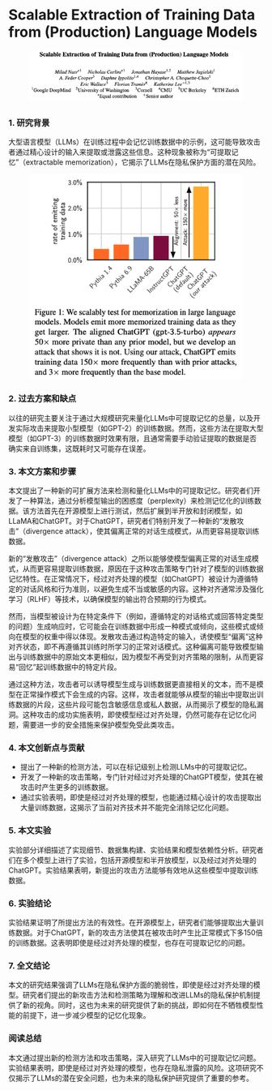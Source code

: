 # Scalable Extraction of Training Data from (Production) Language Models

<figure><img src="../.gitbook/assets/image (4) (1) (1) (1) (1) (1) (1) (1) (1) (1) (1) (1) (1) (1) (1) (1) (1) (1) (1) (1) (1) (1) (1) (1) (1) (1) (1) (1) (1) (1) (1) (1) (1) (1) (1) (1) (1) (1).png" alt=""><figcaption></figcaption></figure>

##

### 1. 研究背景

大型语言模型（LLMs）在训练过程中会记忆训练数据中的示例，这可能导致攻击者通过精心设计的输入来提取或泄露这些信息。这种现象被称为“可提取记忆”（extractable memorization），它揭示了LLMs在隐私保护方面的潜在风险。

<figure><img src="../.gitbook/assets/image (5) (1) (1) (1) (1) (1) (1) (1) (1) (1) (1) (1) (1) (1) (1) (1) (1) (1) (1) (1) (1) (1) (1) (1) (1) (1) (1) (1).png" alt=""><figcaption></figcaption></figure>

### 2. 过去方案和缺点

以往的研究主要关注于通过大规模研究来量化LLMs中可提取记忆的总量，以及开发实际攻击来提取小型模型（如GPT-2）的训练数据。然而，这些方法在提取大型模型（如GPT-3）的训练数据时效果有限，且通常需要手动验证提取的数据是否确实来自训练集，这既耗时又可能存在误差。

### 3. 本文方案和步骤

本文提出了一种新的可扩展方法来检测和量化LLMs中的可提取记忆。研究者们开发了一种算法，通过分析模型输出的困惑度（perplexity）来检测记忆化的训练数据。该方法首先在开源模型上进行测试，然后扩展到半开放和封闭模型，如LLaMA和ChatGPT。对于ChatGPT，研究者们特别开发了一种新的“发散攻击”（divergence attack），使其偏离正常的对话生成模式，从而更容易提取训练数据。



新的“发散攻击”（divergence attack）之所以能够使模型偏离正常的对话生成模式，从而更容易提取训练数据，原因在于这种攻击策略专门针对了模型的训练数据记忆特性。在正常情况下，经过对齐处理的模型（如ChatGPT）被设计为遵循特定的对话风格和行为准则，以避免生成不当或敏感的内容。这种对齐通常涉及强化学习（RLHF）等技术，以确保模型的输出符合预期的行为模式。

然而，当模型被设计为在特定条件下（例如，遵循特定的对话格式或回答特定类型的问题）生成响应时，它可能会在训练数据中形成一种模式或倾向，这些模式或倾向在模型的权重中得以体现。发散攻击通过构造特定的输入，诱使模型“偏离”这种对齐状态，即不再遵循其训练时所学习的正常对话模式。这种偏离可能导致模型输出与训练数据中的原始文本更相似，因为模型不再受到对齐策略的限制，从而更容易“回忆”起训练数据中的特定片段。

通过这种方法，攻击者可以诱导模型生成与训练数据更直接相关的文本，而不是模型在正常操作模式下会生成的内容。这样，攻击者就能够从模型的输出中提取出训练数据的片段，这些片段可能包含敏感信息或私人数据，从而揭示了模型的隐私漏洞。这种攻击的成功实施表明，即使模型经过对齐处理，仍然可能存在记忆化问题，需要进一步的安全措施来保护模型免受此类攻击。





### 4. 本文创新点与贡献

* 提出了一种新的检测方法，可以在标记级别上检测LLMs中的可提取记忆。
* 开发了一种新的攻击策略，专门针对经过对齐处理的ChatGPT模型，使其在被攻击时产生更多的训练数据。
* 通过实验表明，即使是经过对齐处理的模型，也能通过精心设计的攻击提取出大量训练数据，这揭示了当前对齐技术并不能完全消除记忆化问题。

### 5. 本文实验

实验部分详细描述了实现细节、数据集构建、实验结果和模型依赖性分析。研究者们在多个模型上进行了实验，包括开源模型和半开放模型，以及经过对齐处理的ChatGPT。实验结果表明，新提出的攻击方法能够有效地从这些模型中提取训练数据。

### 6. 实验结论

实验结果证明了所提出方法的有效性。在开源模型上，研究者们能够提取出大量训练数据。对于ChatGPT，新的攻击方法使其在被攻击时产生比正常模式下多150倍的训练数据。这表明即使是经过对齐处理的模型，也存在可提取记忆的问题。

### 7. 全文结论

本文的研究结果强调了LLMs在隐私保护方面的脆弱性，即使是经过对齐处理的模型。研究者们提出的新攻击方法和检测策略为理解和改进LLMs的隐私保护机制提供了新的视角。同时，这也为未来的研究提供了新的挑战，即如何在不牺牲模型性能的前提下，进一步减少模型的记忆化现象。

### 阅读总结

本文通过提出新的检测方法和攻击策略，深入研究了LLMs中的可提取记忆问题。实验结果表明，即使是经过对齐处理的模型，也存在隐私泄露的风险。这项研究不仅揭示了LLMs的潜在安全问题，也为未来的隐私保护研究提供了重要的参考。
